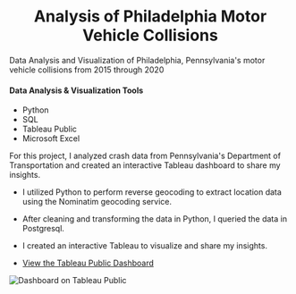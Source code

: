 <h1 align="center">Analysis of Philadelphia Motor Vehicle Collisions</h1>
Data Analysis and Visualization of Philadelphia, Pennsylvania's motor vehicle collisions from 2015 through 2020

#### Data Analysis & Visualization Tools
+ Python
+ SQL
+ Tableau Public
+ Microsoft Excel

For this project, I analyzed crash data from Pennsylvania's Department of Transportation and created an interactive Tableau dashboard to share my insights.  

+ I utilized Python to perform reverse geocoding to extract location data using the Nominatim geocoding service.
+ After cleaning and transforming the data in Python, I queried the data in Postgresql. 
+ I created an interactive Tableau to visualize and share my insights. 



+ [View the Tableau Public Dashboard](https://public.tableau.com/profile/matthew.snell1329#!/vizhome/PhiladelphiaPedestrianFatalities/PhiladelphiasFatalPedestrianCrashes2017-2019)

![Dashboard on Tableau Public](https://github.com/MatthewLSnell/2017---2019-Philadelphia-Pedestrian-Fatalities-Analysis/blob/main/Philadelphia%20Pedestrian%20Traffic%20Fatality%20Dashboard%20Cover.PNG)


